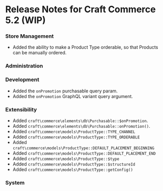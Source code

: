 # Release Notes for Craft Commerce 5.2 (WIP)

### Store Management

- Added the ability to make a Product Type orderable, so that Products can be manually ordered.

### Administration

### Development
- Added the `onPromotion` purchasable query param.
- Added the `onPromotion` GraphQL variant query argument.

### Extensibility
- Added `craft\commerce\elements\db\Purchasable::$onPromotion`.
- Added `craft\commerce\elements\db\Purchasable::onPromotion()`.
- Added `craft\commerce\models\ProductType::TYPE_CHANNEL`
- Added `craft\commerce\models\ProductType::TYPE_ORDERABLE`
- Added `craft\commerce\models\ProductType::DEFAULT_PLACEMENT_BEGINNING`
- Added `craft\commerce\models\ProductType::DEFAULT_PLACEMENT_END`
- Added `craft\commerce\models\ProductType::$type`
- Added `craft\commerce\models\ProductType::$structureId`
- Added `craft\commerce\models\ProductType::getConfig()`

### System
